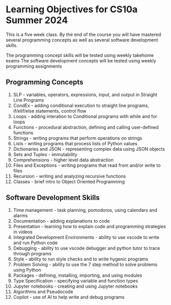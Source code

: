 # Learning Objectives for CS10a Summer 2024
This is a five week class. By the end of the course you will have mastered several programming concepts
as well as several software development skills.

The programming concept skills will be tested using weekly takehome exams
The software development concepts will be tested using weekly programming assignments

## Programming Concepts
1.  SLP - variables, operators, expressions, input, and output in Straight Line Programs
2.  CondEx - adding conditional execution to straight line programs, if/elif/else statements, control flow
3.  Loops - adding interation to Conditional programs with while and for loops
4.  Functions - procedural abstraction, defining and calling user-defined functions
5.  Strings - writing programs that perform operations on strings
6.  Lists - writing programs that process lists of Python values
7.  Dictionaries and JSON - representing complex data using JSON objects
8.  Sets and Tuples - immutability
9.  Comprehensions - higher level data abstraction
10. Files and Exceptions - writing programs that read from and/or write to files
11. Recursion - writing and analyzing recursive functions
12. Classes - brief intro to Object Oriented Programming


## Software Development Skills
1. Time management - task planning, pomodoros, using calendars and alarms
2. Documentation - adding explanations to code
3. Presentation - learning how to explain code and programming strategies in videos
4. Integrated Development Environments - ability to use vscode to write and run Python code
5. Debugging - ability to use vscode debugger and python tutor to trace through programs
6. Style - ability to run style checks and to write hygenic programs
7. Problem Solving - ability to use the 7 step method to solve problems using Python
8. Packages - defining, installing, importing, and using modules
9. Type Specification - specifying variable and function types
10. Jupyter notebooks - creating and using Jupyter notebooks
11. Algorithms and Pseudocode
12. Copilot - use of AI to help write and debug programs



